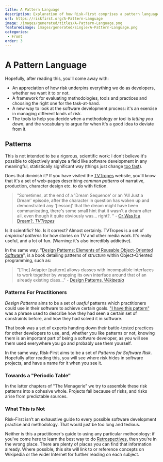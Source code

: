 ```yaml
---
title: A Pattern Language
description: Explanation of how Risk-First comprises a pattern language of risk patterns for use in software projects.
url: https://riskfirst.org/A-Pattern-Language
image: /images/generated/titles/A-Pattern-Language.png
featuredimage: images/generated/single/A-Pattern-Language.png
categories: 
 - Front
order: 3
---
```


# A Pattern Language

Hopefully, after reading this, you'll come away with:

- An appreciation of how risk underpins everything we do as developers, whether we want it to or not.
- A framework for evaluating methodologies, tools and practices and choosing the right one for the task-at-hand.
- A new way to look at the software development process: it's an exercise in managing different kinds of risk.
- The tools to help you decide when a methodology or tool is _letting you down_, and the vocabulary to argue for when it's a good idea to deviate from it.

## Patterns

This is not intended to be a rigorous, scientific work: I don't believe it's possible to objectively analyze a field like software development in any meaningful, statistically significant way (things just change [too fast](Silver-Bullets.md)). 

Does that diminish it?   If you have visited the [TVTropes](https://tvtropes.org) website, you'll know that it's a set of web-pages describing _common patterns_ of narrative, production, character design etc. to do with fiction. 

> "Sometimes, at the end of a 'Dream Sequence' or an 'All Just a Dream' episode, after the character in question has woken up and demonstrated any '[lesson]' that the dream might have been communicating, there's some small hint that it wasn't a dream after all, even though it quite obviously was... right?. " - [Or Was It a Dream?, _TVTropes_](https://tvtropes.org/pmwiki/pmwiki.php/Main/OrWasItADream)

Is it scientific?  No.  Is it correct?  Almost certainly.  TVTropes is a set of _empirical patterns_ for how stories on TV and other media work.  It's really useful, and a lot of fun.  (Warning:  it's also incredibly addictive).

In the same way, "[Design Patterns: Elements of Reusable Object-Oriented Software](http://amzn.eu/d/3cOwTkH)", is a book detailing patterns of _structure_ within Object-Oriented programming, such as:

> "[The] Adapter [pattern] allows classes with incompatible interfaces to work together by wrapping its own interface around that of an already existing class..." - [Design Patterns, _Wikipedia_](https://en.wikipedia.org/wiki/Design_Patterns)

### Patterns For Practitioners

_Design Patterns_ aims to be a set of _useful_ patterns which practitioners could use in their software to achieve certain goals.  ["I have this pattern"](http://c2.com/ppr/wiki/WikiPagesAboutWhatArePatterns/HaveThisPattern.html) was a phrase used to describe how they had seen a certain set of constraints before, and how they had solved it in software.  

That book was a set of experts handing down their battle-tested practices for other developers to use, and, whether you like patterns or not, knowing them is an important part of being a software developer, as you will see them used everywhere you go and probably use them yourself.

In the same way, Risk-First aims to be a set of _Patterns for Software Risk_.  Hopefully after reading this, you will see where risk hides in software projects, and have a name for it when you see it.

### Towards a "Periodic Table"

In the latter chapters of "The Menagerie" we try to assemble these risk patterns into a cohesive whole.  Projects fail because of risks, and risks arise from predictable sources.

### What This is Not

Risk-First isn't an exhaustive guide to every possible software development practice and methodology.  That would just be too long and tedious.  

Neither is this a practitioner's guide to using any particular methodology:  if you've come here to learn the best way to do [Retrospectives](Review.md), then you're in the wrong place.  There are plenty of places you can find that information already.  Where possible, this site will link to or reference concepts on Wikipedia or the wider Internet for further reading on each subject.
